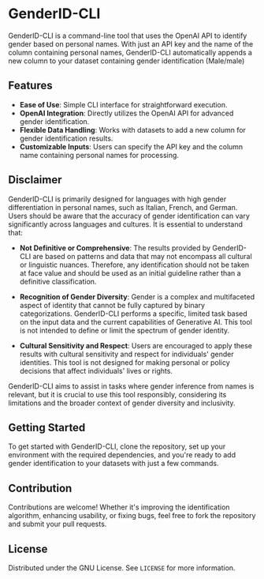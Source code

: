# GenderID-CLI
GenderID-CLI is a command-line tool that uses the OpenAI API to identify gender based on personal names. With just an API key and the name of the column containing personal names, GenderID-CLI automatically appends a new column to your dataset containing gender identification (Male/male)

## Features

- **Ease of Use**: Simple CLI interface for straightforward execution.
- **OpenAI Integration**: Directly utilizes the OpenAI API for advanced gender identification.
- **Flexible Data Handling**: Works with datasets to add a new column for gender identification results.
- **Customizable Inputs**: Users can specify the API key and the column name containing personal names for processing.

## Disclaimer


GenderID-CLI is primarily designed for languages with high gender differentiation in personal names, such as Italian, French, and German. Users should be aware that the accuracy of gender identification can vary significantly across languages and cultures. It is essential to understand that:

- **Not Definitive or Comprehensive**: The results provided by GenderID-CLI are based on patterns and data that may not encompass all cultural or linguistic nuances. Therefore, any identification should not be taken at face value and should be used as an initial guideline rather than a definitive classification.

- **Recognition of Gender Diversity**: Gender is a complex and multifaceted aspect of identity that cannot be fully captured by binary categorizations. GenderID-CLI performs a specific, limited task based on the input data and the current capabilities of Generative AI. This tool is not intended to define or limit the spectrum of gender identity.

- **Cultural Sensitivity and Respect**: Users are encouraged to apply these results with cultural sensitivity and respect for individuals' gender identities. This tool is not designed for making personal or policy decisions that affect individuals' lives or rights.

GenderID-CLI aims to assist in tasks where gender inference from names is relevant, but it is crucial to use this tool responsibly, considering its limitations and the broader context of gender diversity and inclusivity.

## Getting Started

To get started with GenderID-CLI, clone the repository, set up your environment with the required dependencies, and you're ready to add gender identification to your datasets with just a few commands.

## Contribution

Contributions are welcome! Whether it's improving the identification algorithm, enhancing usability, or fixing bugs, feel free to fork the repository and submit your pull requests.

## License

Distributed under the GNU License. See `LICENSE` for more information.



